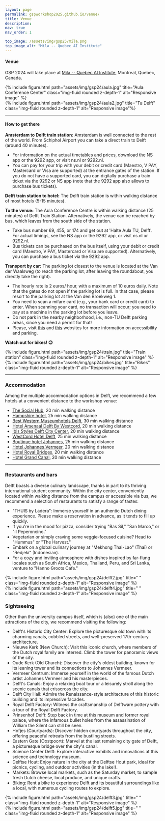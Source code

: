 ```yaml
---
layout: page
permalink: gspworkshop2025.github.io/venue/
title: Venue
description: 
nav: true
nav_order: 1

top_image: /assets/img/gsp25/mila.png
top_image_alt: "Mila -- Quebec AI Institute"
---
```


#### Venue
GSP 2024 will take place at [Mila -- Quebec AI Institute](https://mila.quebec/en), Montreal, Quebec, Canada.

<div class="row justify-content-sm-center">
    <div class="col-sm-4 mt-3 mt-md-0">
        {% include figure.html path="assets/img/gsp24/aula.jpg" title="Aula Conference Center" class="img-fluid rounded z-depth-1" alt="Responsive image" %}
    </div>
    <div class="col-sm-8 mt-3 mt-md-0">
        {% include figure.html path="assets/img/gsp24/aula2.jpg" title="Tu Delft" class="img-fluid rounded z-depth-1" alt="Responsive image"%}
    </div>
</div>


---
#### How to get there

**Amsterdam to Delft train station:** Amsterdam is well connected to the rest of the world. From Schiphol Airport you can take a direct train to Delft (around 40 minutes). 
+ For information on the actual timetables and prices, download the NS app or the 9292 app, or visit ns.nl or 9292.nl. 
+ You can pay for your trip with your debit or credit card (Maestro, V PAY, Mastercard or Visa are supported) at the entrance gates of the station. If you do not have a supported card, you can digitally purchase a train ticket via the 9292 or NS app (note that the 9292 app also allows to purchase bus tickets). 


**Delft train station to hotel:** The Delft train station is within walking distance of most hotels (5-15 minutes).

**To the venue:** The Aula Conference Centre is within walking distance (25 minutes) of Delft Train Station. 
Alternatively, the venue can be reached by bus, which leaves from the south side of the station. 
+ Take bus number 69, 455, or 174 and get out at 'Halte Aula TU, Delft'. For actual timings, see the NS app or the 9292 app, or visit ns.nl or 9292.nl. 
+ Bus tickets can be purchased on the bus itself, using your debit or credit card (Maestro, V PAY, Mastercard or Visa are supported). Alternatively, you can purchase a bus ticket via the 9292 app. 

**Transport by car:** The parking lot closest to the venue is located at the Van der Waalsweg (to reach the parking lot, after leaving the roundabout, you directly take the right). 
+ The hourly rate is 2 euros/ hour, with a maximum of 10 euros daily. Note that the gates do not open if the parking lot is full. In that case, please resort to the parking lot at the Van den Broekweg 1. 
+ You need to scan a mifare card (e.g., your bank card or credit card) to enter. When scanning your card, no transaction will occur; you need to pay at a machine in the parking lot before you leave. 
+ Do not park in the nearby neighborhood, i.e., non-TU Delft parking areas, since you need a permit for that! 
+ Please, visit [this](https://www.tudelft.nl/en/about-tu-delft/contact-and-campus/parking-policy) and [this](https://www.tudelftcampus.nl/accessibility/) websites for more information on accessibility and parking. 

**Watch out for bikes! :wink:**

<div class="row justify-content-sm-center">
    <div class="col-sm-7 mt-3 mt-md-0">
        {% include figure.html path="assets/img/gsp24/train.jpg" title="Train station" class="img-fluid rounded z-depth-1" alt="Responsive image" %}
    </div>
    <div class="col-sm-5 mt-3 mt-md-0">
        {% include figure.html path="assets/img/gsp24/bikes.jpg" title="Bikes" class="img-fluid rounded z-depth-1" alt="Responsive image" %}
    </div>
</div>

---
### Accommodation

Among the multiple accommodation options in Delft, we recommend a few hotels at a convenient distance to the workshop venue:
 
+ [The Social Hub](https://www.thesocialhub.co/delft/stay/hotel-stay/), 20 min walking distance
+ [Hampshire hotel](https://hoteldelftcentre.nl/en/home-en/ ), 25 min walking distance
+ [Best Western Museumhotels Delft](https://www.bestwestern.nl/booking-path/hotel-details/grand-museum-hotel-bw-signature-collection-delft-92579), 30 min walking distance
+ [Hotel Arsenaal Delft By Westcord](https://hotelarsenaal.com/), 20 min walking distance
+ [Ibis Styles Delft City Center](https://www.ibisstylesdelftcity.nl/en/), 20 min walking distance
+ [WestCord Hotel Delft](https://westcordhotels.com/hotel/hotel-delft/), 25 min walking distance
+ [Boutique hotel Johannes](https://meetjohannes.nl/), 25 min walking distance
+ [Hotel Johannes Vermeer](https://www.hotelvermeer.nl/), 20 min walking distance
+ [Hotel Royal Bridges](https://www.royalbridges.nl/en/), 20 min walking distance
+ [Hotel Grand Canal](https://www.grandcanaldelft.nl/en/), 20 min walking distance

---
### Restaurants and bars

Delft boasts a diverse culinary landscape, thanks in part to its thriving international student community. Within the city center, conveniently located within walking distance from the campus or accessible via bus, we recommend a selection of restaurants to satisfy a range of tastes: 
+ "THUIS by Ladera": Immerse yourself in an authentic Dutch dining experience. Please make a reservation in advance, as it tends to fill up quickly. 
+ If you're in the mood for pizza, consider trying "Bas Sil," "San Marco," or "Il Peperoncino." 
+ Vegetarian or simply craving some veggie-focused cuisine? Head to "Hummus" or "The Harvest." 
+ Embark on a global culinary journey at "Mekhong Thai-Lao" (Thai) or "Redjeki" (Indonesian). 
+ For a cozy and inviting atmosphere with dishes inspired by far-flung locales such as South Africa, Mexico, Thailand, Peru, and Sri Lanka, venture to "Hanno Groots Cafe." 

<div class="row justify-content-sm-center">
    <div class="col-sm-6 mt-3 mt-md-0">
        {% include figure.html path="assets/img/gsp24/delft2.jpg" title=" " class="img-fluid rounded z-depth-1" alt="Responsive image" %}
    </div>
    <div class="col-sm-6 mt-3 mt-md-0">
        {% include figure.html path="assets/img/gsp24/delft4.jpg" title=" " class="img-fluid rounded z-depth-1" alt="Responsive image" %}
    </div>

</div>

### Sightseeing

Other than the university campus itself, which is (also) one of the main attractions of the city, we recommend visiting the following: 
+ Delft's Historic City Center: Explore the picturesque old town with its charming canals, cobbled streets, and well-preserved 17th-century architecture. 
+ Nieuwe Kerk (New Church): Visit this iconic church, where members of the Dutch royal family are interred. Climb the tower for panoramic views of the city. 
+ Oude Kerk (Old Church): Discover the city's oldest building, known for its leaning tower and its connections to Johannes Vermeer. 
+ Vermeer Centrum: Immerse yourself in the world of the famous Dutch artist Johannes Vermeer and his masterpieces. 
+ Delft's Canals: Enjoy a relaxing boat tour or a leisurely stroll along the scenic canals that crisscross the city. 
+ Delft City Hall: Admire the Renaissance-style architecture of this historic building and its impressive facades. 
+ Royal Delft Factory: Witness the craftsmanship of Delftware pottery with a tour of the Royal Delft Factory. 
+ Prinsenhof Delft: Step back in time at this museum and former royal palace, where the infamous bullet holes from the assassination of William the Silent can still be seen. 
+ Hofjes (Courtyards): Discover hidden courtyards throughout the city, offering peaceful retreats from the bustling streets. 
+ Eastern Gate (Oostpoort): Marvel at the last remaining city gate of Delft, a picturesque bridge over the city's canal. 
+ Science Center Delft: Explore interactive exhibits and innovations at this science and technology museum. 
+ Delftse Hout: Enjoy nature in the city at the Delftse Hout park, ideal for picnics, cycling, and outdoor activities (in the lake!). 
+ Markets: Browse local markets, such as the Saturday market, to sample fresh Dutch cheese, local produce, and unique crafts. 
+ Biking: Rent a bike to experience Delft and its beautiful surroundings like a local, with numerous cycling routes to explore. 

<div class="row justify-content-sm-center">
    <div class="col-sm-6 mt-3 mt-md-0">
        {% include figure.html path="assets/img/gsp24/delft3.jpg" title=" " class="img-fluid rounded z-depth-1" alt="Responsive image" %}
    </div>
    <div class="col-sm-6 mt-3 mt-md-0">
        {% include figure.html path="assets/img/gsp24/delft5.jpg" title=" " class="img-fluid rounded z-depth-1" alt="Responsive image" %}
    </div>

</div>

